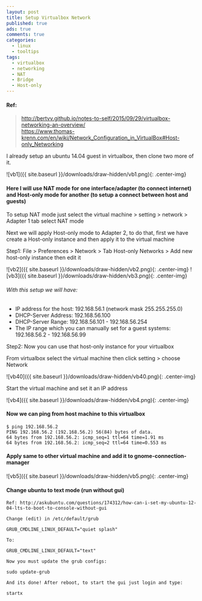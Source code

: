 ```yaml
---
layout: post
title: Setup Virtualbox Network
published: true
ads: true
comments: true
categories:
  - linux
  - tooltips
tags:
  - virtualbox
  - networking
  - NAT
  - Bridge
  - Host-only
---
```


#### Ref:
> http://bertvv.github.io/notes-to-self/2015/09/29/virtualbox-networking-an-overview/ <br>
https://www.thomas-krenn.com/en/wiki/Network_Configuration_in_VirtualBox#Host-only_Networking <br>


I already setup an ubuntu 14.04 guest in virtualbox, then clone two more of it. 

![vb1]({{ site.baseurl }}/downloads/draw-hidden/vb1.png){: .center-img}


#### Here I will use NAT mode for one interface/adapter (to connect internet) and Host-only mode for another (to setup a connect between host and guests)

To setup NAT mode just select the virtual machine > setting > network > Adapter 1 tab select NAT mode

Next we will apply Host-only mode to Adapter 2, to do that, first we have create a Host-only instance and then apply it to the virtual machine

Step1: File > Preferences > Network > Tab Host-only Networks > Add new host-only instance then edit it

![vb2]({{ site.baseurl }}/downloads/draw-hidden/vb2.png){: .center-img}
![vb3]({{ site.baseurl }}/downloads/draw-hidden/vb3.png){: .center-img}

###### With this setup we will have:

* IP address for the host: 192.168.56.1 (network mask 255.255.255.0)
* DHCP-Server Address: 192.168.56.100
* DHCP-Server Range: 	192.168.56.101 - 192.168.56.254
* The IP range which you can manually set for a guest systems: 192.168.56.2 - 192.168.56.99

Step2: Now you can use that host-only instance for your virtualbox

From virtualbox select the virtual machine then click setting > choose Network

![vb40]({{ site.baseurl }}/downloads/draw-hidden/vb40.png){: .center-img}

Start the virtual machine and set it an IP address

![vb4]({{ site.baseurl }}/downloads/draw-hidden/vb4.png){: .center-img}

#### Now we can ping from host machine to this virtualbox

	$ ping 192.168.56.2
	PING 192.168.56.2 (192.168.56.2) 56(84) bytes of data.
	64 bytes from 192.168.56.2: icmp_seq=1 ttl=64 time=1.91 ms
	64 bytes from 192.168.56.2: icmp_seq=2 ttl=64 time=0.553 ms

#### Apply same to other virtual machine and add it to gnome-connection-manager

![vb5]({{ site.baseurl }}/downloads/draw-hidden/vb5.png){: .center-img}

#### Change ubuntu to text mode (run without gui)
	Ref: http://askubuntu.com/questions/174312/how-can-i-set-my-ubuntu-12-04-lts-to-boot-to-console-without-gui

	Change (edit) in /etc/default/grub

	GRUB_CMDLINE_LINUX_DEFAULT="quiet splash"

	To:

	GRUB_CMDLINE_LINUX_DEFAULT="text"

	Now you must update the grub configs:

	sudo update-grub

	And its done! After reboot, to start the gui just login and type:

	startx
